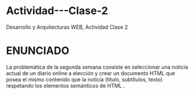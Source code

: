 # Actividad---Clase-2
Desarrollo y Arquitecturas WEB, Actividad Clase 2

# ENUNCIADO

La problemática de la segunda semana consiste en seleccionar una noticia actual de un diario online a elección y crear un documento HTML que posea el mismo contenido que la noticia (título, subtítulos, texto) respetando los elementos semánticos de HTML .
